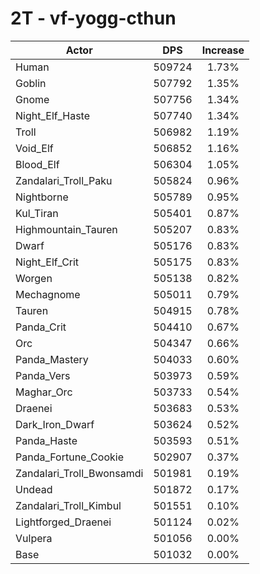 # 2T - vf-yogg-cthun
| Actor | DPS | Increase |
|---|:---:|:---:|
|Human|509724|1.73%|
|Goblin|507792|1.35%|
|Gnome|507756|1.34%|
|Night_Elf_Haste|507740|1.34%|
|Troll|506982|1.19%|
|Void_Elf|506852|1.16%|
|Blood_Elf|506304|1.05%|
|Zandalari_Troll_Paku|505824|0.96%|
|Nightborne|505789|0.95%|
|Kul_Tiran|505401|0.87%|
|Highmountain_Tauren|505207|0.83%|
|Dwarf|505176|0.83%|
|Night_Elf_Crit|505175|0.83%|
|Worgen|505138|0.82%|
|Mechagnome|505011|0.79%|
|Tauren|504915|0.78%|
|Panda_Crit|504410|0.67%|
|Orc|504347|0.66%|
|Panda_Mastery|504033|0.60%|
|Panda_Vers|503973|0.59%|
|Maghar_Orc|503733|0.54%|
|Draenei|503683|0.53%|
|Dark_Iron_Dwarf|503624|0.52%|
|Panda_Haste|503593|0.51%|
|Panda_Fortune_Cookie|502907|0.37%|
|Zandalari_Troll_Bwonsamdi|501981|0.19%|
|Undead|501872|0.17%|
|Zandalari_Troll_Kimbul|501551|0.10%|
|Lightforged_Draenei|501124|0.02%|
|Vulpera|501056|0.00%|
|Base|501032|0.00%|
